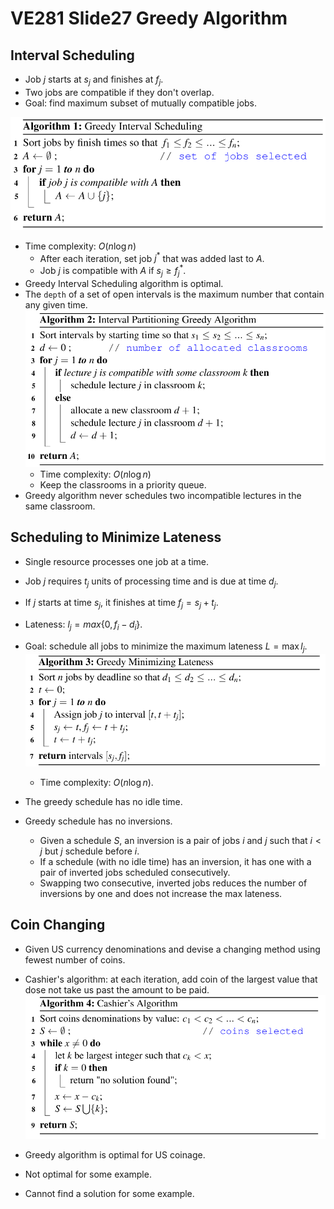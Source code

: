 # VE281 Slide27 Greedy Algorithm

## Interval Scheduling

* Job $j$ starts at $s_j$ and finishes at $f_j$.
* Two jobs are compatible if they don't overlap.
* Goal: find maximum subset of mutually compatible jobs.

![](https://github.com/chuleichen/ji-ve281-slide_notes/blob/master/fig/%E6%89%B9%E6%B3%A8%202019-12-04%20182338.png?raw=true)

* Time complexity: $O(n \log n)$
  * After each iteration, set job $j^*$ that was added last to $A$.
  * Job $j$ is compatible with $A$ if $s_j \geq f_j^*$. 
* Greedy Interval Scheduling algorithm is optimal.
* The `depth` of a set of open intervals is the maximum number that contain any given time.
  ![](https://github.com/chuleichen/ji-ve281-slide_notes/blob/master/fig/%E6%89%B9%E6%B3%A8%202019-12-04%20183930.png?raw=true)
  * Time complexity: $O(n \log n)$
  * Keep the classrooms in a priority queue.
* Greedy algorithm never schedules two incompatible lectures in the same classroom.



## Scheduling to Minimize Lateness

* Single resource processes one job at a time.
* Job $j$ requires $t_j$ units of processing time and is due at time $d_j$.
* If $j$ starts at time $s_j$, it finishes at time $f_j = s_j + t_j$.
* Lateness: $l_j = max\{ 0, f_i - d_i \}$.
* Goal: schedule all jobs to minimize the maximum lateness $L = \max l_j$.
  ![](https://github.com/chuleichen/ji-ve281-slide_notes/blob/master/fig/%E6%89%B9%E6%B3%A8%202019-12-04%20185615.png?raw=true)
  * Time complexity: $O(n \log n)$.

* The greedy schedule has no idle time.
* Greedy schedule has no inversions.
  * Given a schedule $S$, an inversion is a pair of jobs $i$ and $j$ such that $i<j$ but $j$ schedule before $i$.
  * If a schedule (with no idle time) has an inversion, it has one with a pair of inverted jobs scheduled consecutively.
  * Swapping two consecutive, inverted jobs reduces the number of inversions by one and does not increase the max lateness.

## Coin Changing

* Given US currency denominations and devise a changing method using fewest number of coins.
* Cashier's algorithm: at each iteration, add coin of the largest value that dose not take us past the amount to be paid.
  ![](https://github.com/chuleichen/ji-ve281-slide_notes/blob/master/fig/%E6%89%B9%E6%B3%A8%202019-12-04%20191639.png?raw=true)

* Greedy algorithm is optimal for US coinage.
* Not optimal for some example.
* Cannot find a solution for some example.

